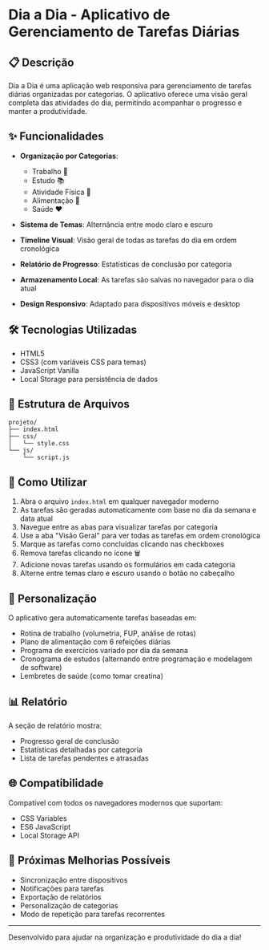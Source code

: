 # Dia a Dia - Aplicativo de Gerenciamento de Tarefas Diárias

## 📋 Descrição

Dia a Dia é uma aplicação web responsiva para gerenciamento de tarefas diárias organizadas por categorias. O aplicativo oferece uma visão geral completa das atividades do dia, permitindo acompanhar o progresso e manter a produtividade.

## ✨ Funcionalidades

- **Organização por Categorias**: 
  - Trabalho 💼
  - Estudo 📚
  - Atividade Física 💪
  - Alimentação 🍎
  - Saúde ❤️

- **Sistema de Temas**: Alternância entre modo claro e escuro
- **Timeline Visual**: Visão geral de todas as tarefas do dia em ordem cronológica
- **Relatório de Progresso**: Estatísticas de conclusão por categoria
- **Armazenamento Local**: As tarefas são salvas no navegador para o dia atual
- **Design Responsivo**: Adaptado para dispositivos móveis e desktop

## 🛠️ Tecnologias Utilizadas

- HTML5
- CSS3 (com variáveis CSS para temas)
- JavaScript Vanilla
- Local Storage para persistência de dados

## 📁 Estrutura de Arquivos

```
projeto/
├── index.html
├── css/
│   └── style.css
└── js/
    └── script.js
```

## 🚀 Como Utilizar

1. Abra o arquivo `index.html` em qualquer navegador moderno
2. As tarefas são geradas automaticamente com base no dia da semana e data atual
3. Navegue entre as abas para visualizar tarefas por categoria
4. Use a aba "Visão Geral" para ver todas as tarefas em ordem cronológica
5. Marque as tarefas como concluídas clicando nas checkboxes
6. Remova tarefas clicando no ícone 🗑️
7. Adicione novas tarefas usando os formulários em cada categoria
8. Alterne entre temas claro e escuro usando o botão no cabeçalho

## 🔧 Personalização

O aplicativo gera automaticamente tarefas baseadas em:
- Rotina de trabalho (volumetria, FUP, análise de rotas)
- Plano de alimentação com 6 refeições diárias
- Programa de exercícios variado por dia da semana
- Cronograma de estudos (alternando entre programação e modelagem de software)
- Lembretes de saúde (como tomar creatina)

## 📊 Relatório

A seção de relatório mostra:
- Progresso geral de conclusão
- Estatísticas detalhadas por categoria
- Lista de tarefas pendentes e atrasadas

## 🌐 Compatibilidade

Compatível com todos os navegadores modernos que suportam:
- CSS Variables
- ES6 JavaScript
- Local Storage API

## 📝 Próximas Melhorias Possíveis

- Sincronização entre dispositivos
- Notificações para tarefas
- Exportação de relatórios
- Personalização de categorias
- Modo de repetição para tarefas recorrentes

---

Desenvolvido para ajudar na organização e produtividade do dia a dia!